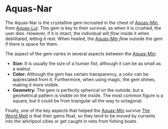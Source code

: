 # Aquas-Nar
The Aquas-Nar is the crystalline gem incrusted in the chest of <a href='#' class='note-link' data-id='Aquas-Min' onclick="Shiny.setInputValue('linked_doc_click', 'Aquas-Min', {priority: 'event'}); return false;">Aquas-Min</a>, from <a href='#' class='note-link' data-id='Aquas-Lur' onclick="Shiny.setInputValue('linked_doc_click', 'Aquas-Lur', {priority: 'event'}); return false;">Aquas-Lur</a>. This gem is key to their survival, as when it is crushed, the user dies. However, if it is intact, the individual will *flow* inside it when debilitated, letting it rest. When healed, the <a href='#' class='note-link' data-id='Aquas-Min' onclick="Shiny.setInputValue('linked_doc_click', 'Aquas-Min', {priority: 'event'}); return false;">Aquas-Min</a> *flow* outside the gem if there is space for them.

The aspect of the gem varies in several aspects between the <a href='#' class='note-link' data-id='Aquas-Min' onclick="Shiny.setInputValue('linked_doc_click', 'Aquas-Min', {priority: 'event'}); return false;">Aquas-Min</a>:
- **Size:** It is usually the size of a human fist, although it can be as small as a walnut.
- **Color:** Although the gem has certain transparency, a color can be appreciated from it. Furthermore, when using magic, the gem shines, making it more visible.
- **Geometry:** The gem is perfectly spherical on the outside, but a geometrical pattern is visible on the inside. The most common figure is a square, but it could be from triangular all the way to octagonal.

Finally, one of the key aspects that helped the <a href='#' class='note-link' data-id='Aquas-Min' onclick="Shiny.setInputValue('linked_doc_click', 'Aquas-Min', {priority: 'event'}); return false;">Aquas-Min</a> survive <a href='#' class='note-link' data-id='The World Melt' onclick="Shiny.setInputValue('linked_doc_click', 'The World Melt', {priority: 'event'}); return false;">The World Melt</a> is that their gems float, so they tend to be moved by currents into the whirlpool cities or get caught in nets from fishing boats.
